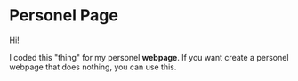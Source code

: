 # Personel Page

Hi! 

I coded this "thing" for my personel **webpage**. If you want create a personel webpage that does nothing, you can use this.
